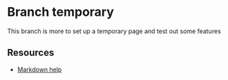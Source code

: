 # Branch temporary
This branch is more to set up a temporary page and test out some features

## Resources
- [Markdown help](https://help.github.com/en/github/writing-on-github/basic-writing-and-formatting-syntax)

